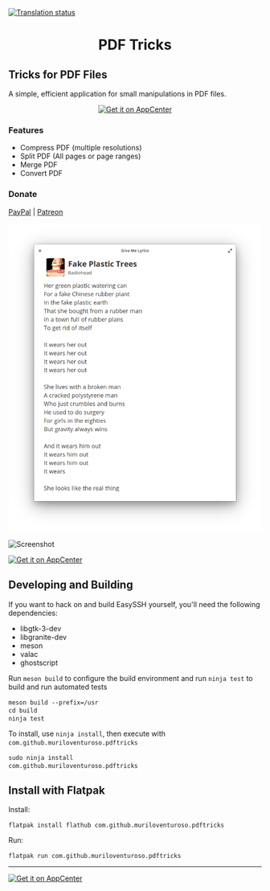 [![Translation status](https://hosted.weblate.org/widgets/pdftricks/-/translations/svg-badge.svg)](https://hosted.weblate.org/engage/pdftricks/?utm_source=widget)

<h1 align="center">PDF Tricks</h1>

## Tricks for PDF Files

A simple, efficient application for small manipulations in PDF files.

<p align="center">
  <a href="https://appcenter.elementary.io/com.github.muriloventuroso.pdftricks"><img src="https://appcenter.elementary.io/badge.svg" alt="Get it on AppCenter" /></a>
</p>

### Features

* Compress PDF (multiple resolutions)
* Split PDF (All pages or page ranges)
* Merge PDF
* Convert PDF

### Donate
<a href="https://www.paypal.me/muriloventuroso">PayPal</a> | <a href="https://www.patreon.com/muriloventuroso">Patreon</a>

![Screenshot](data/screenshot.png)

![Screenshot](data/screenshot2.png)


[![Get it on AppCenter](https://appcenter.elementary.io/badge.svg)](https://appcenter.elementary.io/com.github.muriloventuroso.pdftricks)


## Developing and Building

If you want to hack on and build EasySSH yourself, you'll need the following dependencies:

* libgtk-3-dev
* libgranite-dev
* meson
* valac
* ghostscript

Run `meson build` to configure the build environment and run `ninja test` to build and run automated tests

    meson build --prefix=/usr
    cd build
    ninja test

To install, use `ninja install`, then execute with `com.github.muriloventuroso.pdftricks`

    sudo ninja install
    com.github.muriloventuroso.pdftricks


## Install with Flatpak

Install:

    flatpak install flathub com.github.muriloventuroso.pdftricks

Run:

    flatpak run com.github.muriloventuroso.pdftricks


-----

[![Get it on AppCenter](https://appcenter.elementary.io/badge.svg)](https://appcenter.elementary.io/com.github.muriloventuroso.pdftricks)

